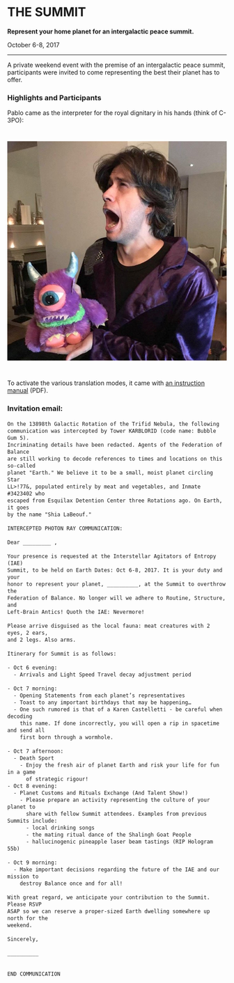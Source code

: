 # THE SUMMIT

**Represent your home planet for an intergalactic peace summit.** 

October 6-8, 2017

---

A private weekend event with the premise of an intergalactic peace
summit, participants were invited to come representing the best their planet has
to offer.

### Highlights and Participants

Pablo came as the interpreter for the royal dignitary in his hands (think of
C-3PO):

<div class="caption-img-block" style="margin: 25px auto">
<a href="/img/the-summit/pablo_alien_emissary.jpg" target="blank">
<img src="/img/the-summit/pablo_alien_emissary_THUMB.jpg" alt="A royal, held by their interpreter. Click for full size." style="margin: 15px auto;" />
</a>
</div>

To activate the various translation modes, it came with [an instruction
manual][1] (PDF).

### Invitation email:

```
On the 13898th Galactic Rotation of the Trifid Nebula, the following
communication was intercepted by Tower KARBLORID (code name: Bubble Gum 5).
Incriminating details have been redacted. Agents of the Federation of Balance
are still working to decode references to times and locations on this so-called
planet "Earth." We believe it to be a small, moist planet circling Star
LL>!77&, populated entirely by meat and vegetables, and Inmate #3423402 who
escaped from Esquilax Detention Center three Rotations ago. On Earth, it goes
by the name "Shia LaBeouf."

INTERCEPTED PHOTON RAY COMMUNICATION:

Dear _________ ,

Your presence is requested at the Interstellar Agitators of Entropy (IAE)
Summit, to be held on Earth Dates: Oct 6-8, 2017. It is your duty and your
honor to represent your planet, __________, at the Summit to overthrow the
Federation of Balance. No longer will we adhere to Routine, Structure, and
Left-Brain Antics! Quoth the IAE: Nevermore!

Please arrive disguised as the local fauna: meat creatures with 2 eyes, 2 ears,
and 2 legs. Also arms. 

Itinerary for Summit is as follows:

- Oct 6 evening:
  - Arrivals and Light Speed Travel decay adjustment period

- Oct 7 morning:
  - Opening Statements from each planet’s representatives
  - Toast to any important birthdays that may be happening…
  - One such rumored is that of a Karen Castelletti - be careful when decoding
    this name. If done incorrectly, you will open a rip in spacetime and send all
    first born through a wormhole.

- Oct 7 afternoon:
  - Death Sport
	- Enjoy the fresh air of planet Earth and risk your life for fun in a game
      of strategic rigour!
- Oct 8 evening:
  - Planet Customs and Rituals Exchange (And Talent Show!)
	- Please prepare an activity representing the culture of your planet to
      share with fellow Summit attendees. Examples from previous Summits include: 
      - local drinking songs
      - the mating ritual dance of the Shalingh Goat People
      - hallucinogenic pineapple laser beam tastings (RIP Hologram 55b)

- Oct 9 morning:
  - Make important decisions regarding the future of the IAE and our mission to
    destroy Balance once and for all!

With great regard, we anticipate your contribution to the Summit. Please RSVP
ASAP so we can reserve a proper-sized Earth dwelling somewhere up north for the
weekend.

Sincerely,

__________


END COMMUNICATION
```


   [1]: /files/the-summit/protocol_bot_instruction_manual.pdf
